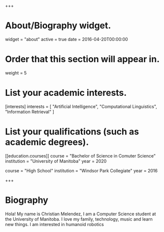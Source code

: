 +++
# About/Biography widget.
widget = "about"
active = true
date = 2016-04-20T00:00:00

# Order that this section will appear in.
weight = 5

# List your academic interests.
[interests]
  interests = [
    "Artificial Intelligence",
    "Computational Linguistics",
    "Information Retrieval"
  ]

# List your qualifications (such as academic degrees).

[[education.courses]]
  course = "Bachelor of Science in Comuter Science"
  institution = "University of Manitoba"
  year = 2020
  
  course = "High School"
  institution = "Windsor Park Collegiate"
  year = 2016
 
+++

# Biography

Hola! My name is Christian Melendez, I am a Computer Science student at the University of Manitoba. I love my family, technology, music and learn new things. I am interested in humanoid robotics
 
